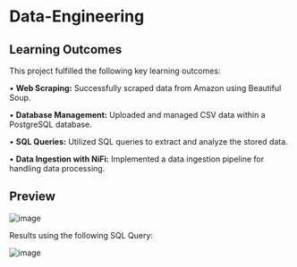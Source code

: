 # Data-Engineering

## Learning Outcomes

This project fulfilled the following key learning outcomes:

  • **Web Scraping:** Successfully scraped data from Amazon using Beautiful Soup.
  
  • **Database Management:** Uploaded and managed CSV data within a PostgreSQL database.
  
  • **SQL Queries:** Utilized SQL queries to extract and analyze the stored data.
  
  • **Data Ingestion with NiFi:** Implemented a data ingestion pipeline for handling data processing.
  


## Preview
![image](https://github.com/user-attachments/assets/d39fe4ae-4d68-4bc7-81a1-e1b083093880)

Results using the following SQL Query:

![image](https://github.com/user-attachments/assets/8cf6043c-cd2f-44c2-a1ad-a30688537e52)
